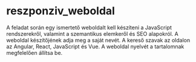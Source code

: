 # reszponziv_weboldal
A feladat során egy ismertető weboldalt kell készíteni a JavaScript rendszerekről, valamint a szemantikus elemkeről és SEO alapokról. A weboldal készítőjének adja meg a saját nevét. A kereső szavak az oldalon az Angular, React, JavaScript és Vue. A weboldal nyelvét a tartalomnak megfelelően állítsa be.
